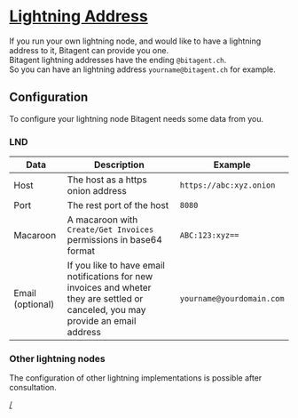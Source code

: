 # [Lightning Address](https://github.com/lnurl/luds/blob/luds/16.md)
If you run your own lightning node, and would like to have a lightning address to it, Bitagent can provide you one.  
Bitagent lightning addresses have the ending `@bitagent.ch`.  
So you can have an lightning address `yourname@bitagent.ch` for example.

## Configuration
To configure your lightning node Bitagent needs some data from you.

### LND
Data | Description | Example
--- | --- | ---
Host | The host as a https onion address | `https://abc:xyz.onion`
Port | The rest port of the host | `8080`
Macaroon | A macaroon with `Create/Get Invoices` permissions in base64 format | `ABC:123:xyz==`
Email (optional) | If you like to have email notifications for new invoices and wheter they are settled or canceled, you may provide an email address | `yourname@yourdomain.com`

### Other lightning nodes
The configuration of other lightning implementations is possible after consultation.

[/](./../readme.md)
